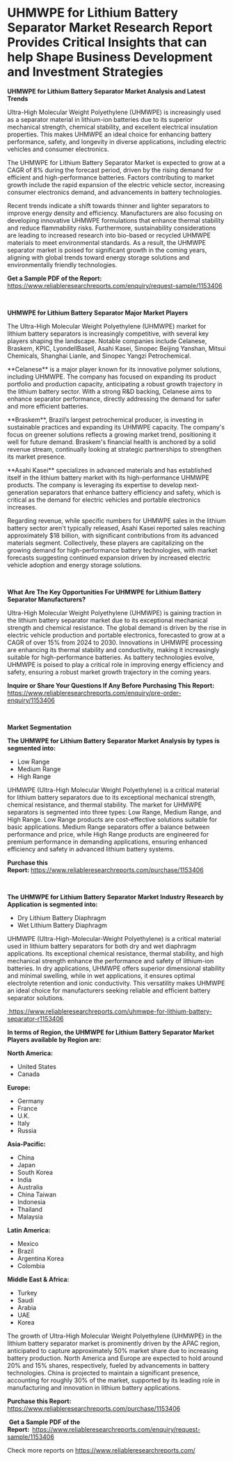 <p><h1>UHMWPE for Lithium Battery Separator Market Research Report Provides Critical Insights that can help Shape Business Development and Investment Strategies</h1></p><p><strong>UHMWPE for Lithium Battery Separator Market Analysis and Latest Trends</strong></p>
<p><p>Ultra-High Molecular Weight Polyethylene (UHMWPE) is increasingly used as a separator material in lithium-ion batteries due to its superior mechanical strength, chemical stability, and excellent electrical insulation properties. This makes UHMWPE an ideal choice for enhancing battery performance, safety, and longevity in diverse applications, including electric vehicles and consumer electronics.</p><p>The UHMWPE for Lithium Battery Separator Market is expected to grow at a CAGR of 8% during the forecast period, driven by the rising demand for efficient and high-performance batteries. Factors contributing to market growth include the rapid expansion of the electric vehicle sector, increasing consumer electronics demand, and advancements in battery technologies. </p><p>Recent trends indicate a shift towards thinner and lighter separators to improve energy density and efficiency. Manufacturers are also focusing on developing innovative UHMWPE formulations that enhance thermal stability and reduce flammability risks. Furthermore, sustainability considerations are leading to increased research into bio-based or recycled UHMWPE materials to meet environmental standards. As a result, the UHMWPE separator market is poised for significant growth in the coming years, aligning with global trends toward energy storage solutions and environmentally friendly technologies.</p></p>
<p><strong>Get a Sample PDF of the Report:&nbsp;</strong> <a href="https://www.reliableresearchreports.com/enquiry/request-sample/1153406?utm_campaign=3359&utm_medium=2&utm_source=Github&utm_content=ia&utm_term=04042025&utm_id=uhmwpe-for-lithium-battery-separator">https://www.reliableresearchreports.com/enquiry/request-sample/1153406</a></p>
<p>&nbsp;</p>
<p><strong>UHMWPE for Lithium Battery Separator Major Market Players</strong></p>
<p><p>The Ultra-High Molecular Weight Polyethylene (UHMWPE) market for lithium battery separators is increasingly competitive, with several key players shaping the landscape. Notable companies include Celanese, Braskem, KPIC, LyondellBasell, Asahi Kasei, Sinopec Beijing Yanshan, Mitsui Chemicals, Shanghai Lianle, and Sinopec Yangzi Petrochemical.</p><p>**Celanese** is a major player known for its innovative polymer solutions, including UHMWPE. The company has focused on expanding its product portfolio and production capacity, anticipating a robust growth trajectory in the lithium battery sector. With a strong R&D backing, Celanese aims to enhance separator performance, directly addressing the demand for safer and more efficient batteries.</p><p>**Braskem**, Brazil’s largest petrochemical producer, is investing in sustainable practices and expanding its UHMWPE capacity. The company's focus on greener solutions reflects a growing market trend, positioning it well for future demand. Braskem's financial health is anchored by a solid revenue stream, continually looking at strategic partnerships to strengthen its market presence.</p><p>**Asahi Kasei** specializes in advanced materials and has established itself in the lithium battery market with its high-performance UHMWPE products. The company is leveraging its expertise to develop next-generation separators that enhance battery efficiency and safety, which is critical as the demand for electric vehicles and portable electronics increases.</p><p>Regarding revenue, while specific numbers for UHMWPE sales in the lithium battery sector aren't typically released, Asahi Kasei reported sales reaching approximately $18 billion, with significant contributions from its advanced materials segment. Collectively, these players are capitalizing on the growing demand for high-performance battery technologies, with market forecasts suggesting continued expansion driven by increased electric vehicle adoption and energy storage solutions.</p></p>
<p>&nbsp;</p>
<p><strong>What Are The Key Opportunities For UHMWPE for Lithium Battery Separator Manufacturers?</strong></p>
<p><p>Ultra-High Molecular Weight Polyethylene (UHMWPE) is gaining traction in the lithium battery separator market due to its exceptional mechanical strength and chemical resistance. The global demand is driven by the rise in electric vehicle production and portable electronics, forecasted to grow at a CAGR of over 15% from 2024 to 2030. Innovations in UHMWPE processing are enhancing its thermal stability and conductivity, making it increasingly suitable for high-performance batteries. As battery technologies evolve, UHMWPE is poised to play a critical role in improving energy efficiency and safety, ensuring a robust market growth trajectory in the coming years.</p></p>
<p><strong>Inquire or Share Your Questions If Any Before Purchasing This Report:</strong> <a href="https://www.reliableresearchreports.com/enquiry/pre-order-enquiry/1153406?utm_campaign=3359&utm_medium=2&utm_source=Github&utm_content=ia&utm_term=04042025&utm_id=uhmwpe-for-lithium-battery-separator">https://www.reliableresearchreports.com/enquiry/pre-order-enquiry/1153406</a></p>
<p>&nbsp;</p>
<p><strong>Market Segmentation</strong></p>
<p><strong>The UHMWPE for Lithium Battery Separator Market Analysis by types is segmented into:</strong></p>
<p><ul><li>Low Range</li><li>Medium Range</li><li>High Range</li></ul></p>
<p><p>UHMWPE (Ultra-High Molecular Weight Polyethylene) is a critical material for lithium battery separators due to its exceptional mechanical strength, chemical resistance, and thermal stability. The market for UHMWPE separators is segmented into three types: Low Range, Medium Range, and High Range. Low Range products are cost-effective solutions suitable for basic applications. Medium Range separators offer a balance between performance and price, while High Range products are engineered for premium performance in demanding applications, ensuring enhanced efficiency and safety in advanced lithium battery systems.</p></p>
<p><strong>Purchase this Report:&nbsp;</strong><a href="https://www.reliableresearchreports.com/purchase/1153406?utm_campaign=3359&utm_medium=2&utm_source=Github&utm_content=ia&utm_term=04042025&utm_id=uhmwpe-for-lithium-battery-separator">https://www.reliableresearchreports.com/purchase/1153406</a></p>
<p>&nbsp;</p>
<p><strong>The UHMWPE for Lithium Battery Separator Market Industry Research by Application is segmented into:</strong></p>
<p><ul><li>Dry Lithium Battery Diaphragm</li><li>Wet Lithium Battery Diaphragm</li></ul></p>
<p><p>UHMWPE (Ultra-High-Molecular-Weight Polyethylene) is a critical material used in lithium battery separators for both dry and wet diaphragm applications. Its exceptional chemical resistance, thermal stability, and high mechanical strength enhance the performance and safety of lithium-ion batteries. In dry applications, UHMWPE offers superior dimensional stability and minimal swelling, while in wet applications, it ensures optimal electrolyte retention and ionic conductivity. This versatility makes UHMWPE an ideal choice for manufacturers seeking reliable and efficient battery separator solutions.</p></p>
<p><a href="https://www.reliableresearchreports.com/uhmwpe-for-lithium-battery-separator-r1153406?utm_campaign=3359&utm_medium=2&utm_source=Github&utm_content=ia&utm_term=04042025&utm_id=uhmwpe-for-lithium-battery-separator">&nbsp;https://www.reliableresearchreports.com/uhmwpe-for-lithium-battery-separator-r1153406</a></p>
<p><strong>In terms of Region, the UHMWPE for Lithium Battery Separator Market Players available by Region are:</strong></p>
<p>
    <p> <strong> North America: </strong>
        <ul>
            <li>United States</li>
            <li>Canada</li>
        </ul>
        </p> 
    <p> <strong> Europe: </strong>
        <ul>
            <li>Germany</li>
            <li>France</li>
            <li>U.K.</li>
            <li>Italy</li>
            <li>Russia</li>
        </ul>
        </p> 
    <p> <strong> Asia-Pacific: </strong>
        <ul>
            <li>China</li>
            <li>Japan</li>
            <li>South Korea</li>
            <li>India</li>
            <li>Australia</li>
            <li>China Taiwan</li>
            <li>Indonesia</li>
            <li>Thailand</li>
            <li>Malaysia</li>
        </ul>
        </p> 
    <p> <strong> Latin America: </strong>
        <ul>
            <li>Mexico</li>
            <li>Brazil</li>
            <li>Argentina Korea</li>
            <li>Colombia</li>
        </ul>
        </p> 
    <p> <strong> Middle East & Africa: </strong>
        <ul>
            <li>Turkey</li>
            <li>Saudi</li>
            <li>Arabia</li>
            <li>UAE</li>
            <li>Korea</li>
        </ul>
    </p>
    </p>
<p><p>The growth of Ultra-High Molecular Weight Polyethylene (UHMWPE) in the lithium battery separator market is prominently driven by the APAC region, anticipated to capture approximately 50% market share due to increasing battery production. North America and Europe are expected to hold around 20% and 15% shares, respectively, fueled by advancements in battery technologies. China is projected to maintain a significant presence, accounting for roughly 30% of the market, supported by its leading role in manufacturing and innovation in lithium battery applications.</p></p>
<p><strong>Purchase this Report: </strong><a href="https://www.reliableresearchreports.com/purchase/1153406?utm_campaign=3359&utm_medium=2&utm_source=Github&utm_content=ia&utm_term=04042025&utm_id=uhmwpe-for-lithium-battery-separator">https://www.reliableresearchreports.com/purchase/1153406</a></p>
<p>&nbsp;<strong>Get a Sample PDF of the Report:&nbsp;&nbsp;</strong><a href="https://www.reliableresearchreports.com/enquiry/request-sample/1153406?utm_campaign=3359&utm_medium=2&utm_source=Github&utm_content=ia&utm_term=04042025&utm_id=uhmwpe-for-lithium-battery-separator">https://www.reliableresearchreports.com/enquiry/request-sample/1153406</a></p>
<p><strong></strong></p>
<p>Check more reports on <a href="https://www.reliableresearchreports.com/?utm_campaign=3359&utm_medium=2&utm_source=Github&utm_content=ia&utm_term=04042025&utm_id=uhmwpe-for-lithium-battery-separator">https://www.reliableresearchreports.com/</a></p>